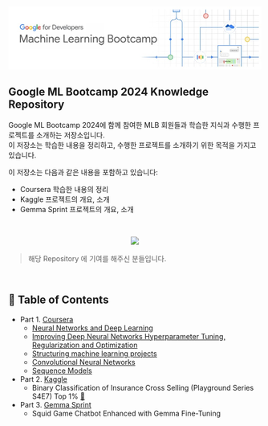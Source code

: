 
<div align="center">
  <img src="/assets/img/Group.jpg" alt="Group Image" />
</div>

## Google ML Bootcamp 2024 Knowledge Repository
Google ML Bootcamp 2024에 함께 참여한 MLB 회원들과 학습한 지식과 수행한 프로젝트를 소개하는 저장소입니다. <br>
이 저장소는 학습한 내용을 정리하고, 수행한 프로젝트를 소개하기 위한 목적을 가지고 있습니다.

이 저장소는 다음과 같은 내용을 포함하고 있습니다:
- Coursera 학습한 내용의 정리
- Kaggle 프로젝트의 개요, 소개
- Gemma Sprint 프로젝트의 개요, 소개
<br>
<div align=center>


<a href="https://github.com/hoon0303/Google_ML_Bootcamp_2024/graphs/contributors"><img src="https://readme-contributors.now.sh/hoon0303/Google_ML_Bootcamp_2024?extension=jpg&width=400&aspectRatio=2"></a>

</div>

> 해당 Repository 에 기여를 해주신 분들입니다.

</br>

## :memo: Table of Contents

- Part 1. [Coursera](https://github.com/hoon0303/Google_ML_Bootcamp_2024/tree/main/01%20Coursera)
  - [Neural Networks and Deep Learning](https://github.com/hoon0303/Google_ML_Bootcamp_2024/tree/main/01%20Coursera/01%20Neural%20Networks%20and%20Deep%20Learning)
  - [Improving Deep Neural Networks Hyperparameter Tuning, Regularization and Optimization](https://github.com/hoon0303/Google_ML_Bootcamp_2024/tree/main/01%20Coursera/02%20Improving%20Deep%20Neural%20Networks%20Hyperparameter%20Tuning%2C%20Regularization%20and%20Optimization)
  - [Structuring machine learning projects](https://github.com/hoon0303/Google_ML_Bootcamp_2024/tree/main/01%20Coursera/03%20Structuring%20machine%20learning%20projects)
  - [Convolutional Neural Networks](https://github.com/hoon0303/Google_ML_Bootcamp_2024/tree/main/01%20Coursera/04%20Convolutional%20Neural%20Networks)
  - [Sequence Models](https://github.com/hoon0303/Google_ML_Bootcamp_2024/tree/main/01%20Coursera/05%20Sequence%20Models)
- Part 2. [Kaggle](https://github.com/hoon0303/Google_ML_Bootcamp_2024/tree/main/02%20Kaggle)
  - Binary Classification of Insurance Cross Selling (Playground Series S4E7) Top 1% [🔗](https://www.kaggle.com/competitions/playground-series-s4e7/leaderboard)
- Part 3. [Gemma Sprint](https://github.com/hoon0303/Google_ML_Bootcamp_2024/tree/main/03%20Gemma%20Sprint)
  - Squid Game Chatbot Enhanced with Gemma Fine-Tuning

